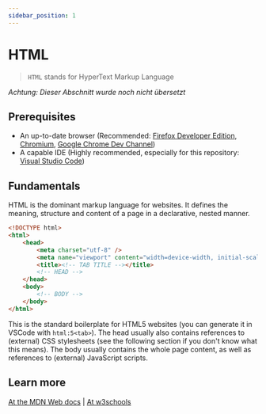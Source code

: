 ```yaml
---
sidebar_position: 1
---
```


# HTML

> `HTML` stands for HyperText Markup Language

_Achtung: Dieser Abschnitt wurde noch nicht übersetzt_

## Prerequisites

-   An up-to-date browser (Recommended: [Firefox Developer Edition](https://www.mozilla.org/en-US/firefox/developer/), [Chromium](https://chromium.woolyss.com), [Google Chrome Dev Channel](https://www.google.com/chrome/dev/))
-   A capable IDE (Highly recommended, especially for this repository: [Visual Studio Code](https://code.visualstudio.com))

## Fundamentals

HTML is the dominant markup language for websites. It defines the meaning, structure and content of a page in a declarative, nested manner.

```html
<!DOCTYPE html>
<html>
	<head>
		<meta charset="utf-8" />
		<meta name="viewport" content="width=device-width, initial-scale=1" />
		<title><!-- TAB TITLE --></title>
		<!-- HEAD -->
	</head>
	<body>
		<!-- BODY -->
	</body>
</html>
```

This is the standard boilerplate for HTML5 websites (you can generate it in VSCode with `html:5<tab>`). The head usually also contains references to (external) CSS stylesheets (see the following section if you don't know what this means). The body usually contains the whole page content, as well as references to (external) JavaScript scripts.

## Learn more

[At the MDN Web docs](https://developer.mozilla.org/docs/Web/HTML) | [At w3schools](https://www.w3schools.com/html/)
